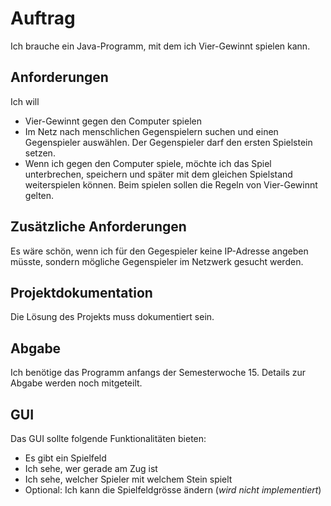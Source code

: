 # Auftrag
Ich brauche ein Java-Programm, mit dem ich Vier-Gewinnt spielen kann.

## Anforderungen
Ich will
  * Vier-Gewinnt gegen den Computer spielen
  * Im Netz nach menschlichen Gegenspielern suchen und einen Gegenspieler
    auswählen. Der Gegenspieler darf den ersten Spielstein setzen.
  * Wenn ich gegen den Computer spiele, möchte ich das Spiel unterbrechen,
    speichern und später mit dem gleichen Spielstand weiterspielen können.
Beim spielen sollen die Regeln von Vier-Gewinnt gelten.

## Zusätzliche Anforderungen
Es wäre schön, wenn ich für den Gegespieler keine IP-Adresse angeben müsste,
sondern mögliche Gegenspieler im Netzwerk gesucht werden.

## Projektdokumentation 
Die Lösung des Projekts muss dokumentiert sein.

## Abgabe
Ich benötige das Programm anfangs der Semesterwoche 15. Details zur Abgabe
werden noch mitgeteilt.

## GUI
Das GUI sollte folgende Funktionalitäten bieten:
  * Es gibt ein Spielfeld
  * Ich sehe, wer gerade am Zug ist
  * Ich sehe, welcher Spieler mit welchem Stein spielt
  * Optional: Ich kann die Spielfeldgrösse ändern (*wird nicht implementiert*)
